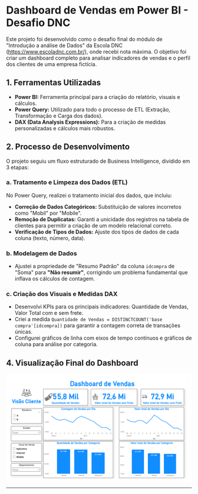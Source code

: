 # Dashboard de Vendas em Power BI - Desafio DNC

Este projeto foi desenvolvido como o desafio final do módulo de "Introdução a análise de Dados" da Escola DNC (https://www.escoladnc.com.br/), onde recebi nota máxima. O objetivo foi criar um dashboard completo para analisar indicadores de vendas e o perfil dos clientes de uma empresa fictícia.

## 1. Ferramentas Utilizadas
* **Power BI:** Ferramenta principal para a criação do relatório, visuais e cálculos.
* **Power Query:** Utilizado para todo o processo de ETL (Extração, Transformação e Carga dos dados).
* **DAX (Data Analysis Expressions):** Para a criação de medidas personalizadas e cálculos mais robustos.

## 2. Processo de Desenvolvimento
O projeto seguiu um fluxo estruturado de Business Intelligence, dividido em 3 etapas:

### a. Tratamento e Limpeza dos Dados (ETL)
No Power Query, realizei o tratamento inicial dos dados, que incluiu:
- **Correção de Dados Categóricos:** Substituição de valores incorretos como "Mobil" por "Mobile".
- **Remoção de Duplicatas:** Garanti a unicidade dos registros na tabela de clientes para permitir a criação de um modelo relacional correto.
- **Verificação de Tipos de Dados:** Ajuste dos tipos de dados de cada coluna (texto, número, data).

### b. Modelagem de Dados
- Ajustei a propriedade de "Resumo Padrão" da coluna `idcompra` de "Soma" para **"Não resumir"**, corrigindo um problema fundamental que inflava os cálculos de contagem.

### c. Criação dos Visuais e Medidas DAX
- Desenvolvi KPIs para os principais indicadores: Quantidade de Vendas, Valor Total com e sem frete.
- Criei a medida `Quantidade de Vendas = DISTINCTCOUNT('base compra'[idcompra])` para garantir a contagem correta de transações únicas.
- Configurei gráficos de linha com eixos de tempo contínuos e gráficos de coluna para análise por categoria.

## 4. Visualização Final do Dashboard
![Dashboard de Vendas](RID220310_Desafio01-1.png)

---
